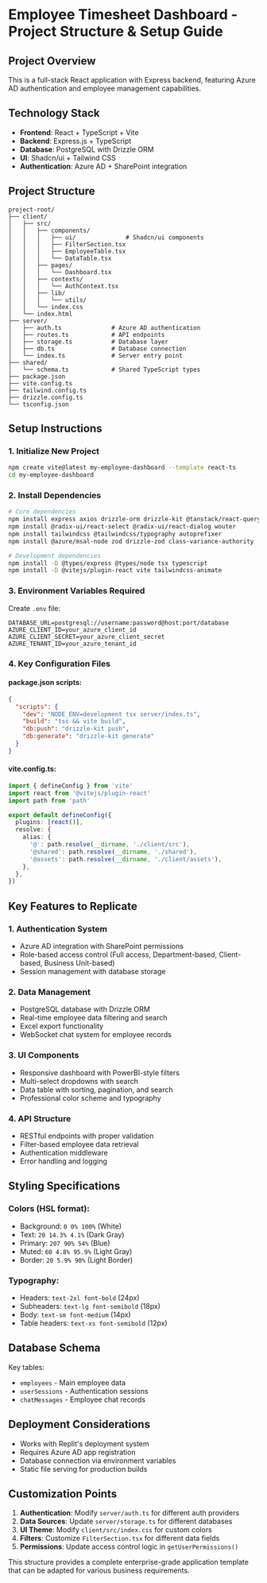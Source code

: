 # Employee Timesheet Dashboard - Project Structure & Setup Guide

## Project Overview
This is a full-stack React application with Express backend, featuring Azure AD authentication and employee management capabilities.

## Technology Stack
- **Frontend**: React + TypeScript + Vite
- **Backend**: Express.js + TypeScript
- **Database**: PostgreSQL with Drizzle ORM
- **UI**: Shadcn/ui + Tailwind CSS
- **Authentication**: Azure AD + SharePoint integration

## Project Structure
```
project-root/
├── client/
│   ├── src/
│   │   ├── components/
│   │   │   ├── ui/              # Shadcn/ui components
│   │   │   ├── FilterSection.tsx
│   │   │   ├── EmployeeTable.tsx
│   │   │   └── DataTable.tsx
│   │   ├── pages/
│   │   │   └── Dashboard.tsx
│   │   ├── contexts/
│   │   │   └── AuthContext.tsx
│   │   ├── lib/
│   │   │   └── utils/
│   │   └── index.css
│   └── index.html
├── server/
│   ├── auth.ts              # Azure AD authentication
│   ├── routes.ts            # API endpoints
│   ├── storage.ts           # Database layer
│   ├── db.ts                # Database connection
│   └── index.ts             # Server entry point
├── shared/
│   └── schema.ts            # Shared TypeScript types
├── package.json
├── vite.config.ts
├── tailwind.config.ts
├── drizzle.config.ts
└── tsconfig.json
```

## Setup Instructions

### 1. Initialize New Project
```bash
npm create vite@latest my-employee-dashboard --template react-ts
cd my-employee-dashboard
```

### 2. Install Dependencies
```bash
# Core dependencies
npm install express axios drizzle-orm drizzle-kit @tanstack/react-query
npm install @radix-ui/react-select @radix-ui/react-dialog wouter
npm install tailwindcss @tailwindcss/typography autoprefixer
npm install @azure/msal-node zod drizzle-zod class-variance-authority

# Development dependencies
npm install -D @types/express @types/node tsx typescript
npm install -D @vitejs/plugin-react vite tailwindcss-animate
```

### 3. Environment Variables Required
Create `.env` file:
```
DATABASE_URL=postgresql://username:password@host:port/database
AZURE_CLIENT_ID=your_azure_client_id
AZURE_CLIENT_SECRET=your_azure_client_secret
AZURE_TENANT_ID=your_azure_tenant_id
```

### 4. Key Configuration Files

#### package.json scripts:
```json
{
  "scripts": {
    "dev": "NODE_ENV=development tsx server/index.ts",
    "build": "tsc && vite build",
    "db:push": "drizzle-kit push",
    "db:generate": "drizzle-kit generate"
  }
}
```

#### vite.config.ts:
```typescript
import { defineConfig } from 'vite'
import react from '@vitejs/plugin-react'
import path from 'path'

export default defineConfig({
  plugins: [react()],
  resolve: {
    alias: {
      '@': path.resolve(__dirname, './client/src'),
      '@shared': path.resolve(__dirname, './shared'),
      '@assets': path.resolve(__dirname, './client/assets'),
    },
  },
})
```

## Key Features to Replicate

### 1. Authentication System
- Azure AD integration with SharePoint permissions
- Role-based access control (Full access, Department-based, Client-based, Business Unit-based)
- Session management with database storage

### 2. Data Management
- PostgreSQL database with Drizzle ORM
- Real-time employee data filtering and search
- Excel export functionality
- WebSocket chat system for employee records

### 3. UI Components
- Responsive dashboard with PowerBI-style filters
- Multi-select dropdowns with search
- Data table with sorting, pagination, and search
- Professional color scheme and typography

### 4. API Structure
- RESTful endpoints with proper validation
- Filter-based employee data retrieval
- Authentication middleware
- Error handling and logging

## Styling Specifications

### Colors (HSL format):
- Background: `0 0% 100%` (White)
- Text: `20 14.3% 4.1%` (Dark Gray)
- Primary: `207 90% 54%` (Blue)
- Muted: `60 4.8% 95.9%` (Light Gray)
- Border: `20 5.9% 90%` (Light Border)

### Typography:
- Headers: `text-2xl font-bold` (24px)
- Subheaders: `text-lg font-semibold` (18px)
- Body: `text-sm font-medium` (14px)
- Table headers: `text-xs font-semibold` (12px)

## Database Schema
Key tables:
- `employees` - Main employee data
- `userSessions` - Authentication sessions
- `chatMessages` - Employee chat records

## Deployment Considerations
- Works with Replit's deployment system
- Requires Azure AD app registration
- Database connection via environment variables
- Static file serving for production builds

## Customization Points
1. **Authentication**: Modify `server/auth.ts` for different auth providers
2. **Data Sources**: Update `server/storage.ts` for different databases
3. **UI Theme**: Modify `client/src/index.css` for custom colors
4. **Filters**: Customize `FilterSection.tsx` for different data fields
5. **Permissions**: Update access control logic in `getUserPermissions()`

This structure provides a complete enterprise-grade application template that can be adapted for various business requirements.